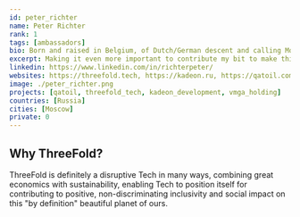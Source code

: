 ```yaml
---
id: peter_richter
name: Peter Richter
rank: 1
tags: [ambassadors]
bio: Born and raised in Belgium, of Dutch/German descent and calling Moscow, Russia home for the last 25+ years. With 25+ year of logistics & supply chain, for the past 10 years active in Industrial Development & Construction, Decentralised Energy and rolling into project integration/management in a very broad sphere of projects. Multilingual and a natural networker with a global reach, seeking to contribute to making this planet of ours a better place to live on.
excerpt: Making it even more important to contribute my bit to make this word non-discriminating and inclusive for all!
linkedin: https://www.linkedin.com/in/richterpeter/
websites: https://threefold.tech, https://kadeon.ru, https://qatoil.com
image: ./peter_richter.png
projects: [qatoil, threefold_tech, kadeon_development, vmga_holding]
countries: [Russia]
cities: [Moscow]
private: 0
---
```


## Why ThreeFold?

ThreeFold is definitely a disruptive Tech in many ways, combining great economics with sustainability, enabling Tech to position itself for contributing to positive, non-discriminating inclusivity and social impact on this "by definition" beautiful planet of ours. 